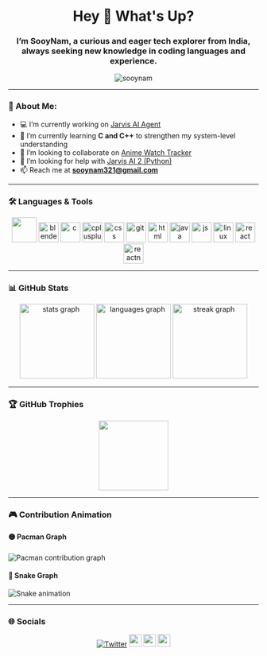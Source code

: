 <h1 align="center">Hey 👋 What's Up?</h1>
<h3 align="center">I’m SooyNam, a curious and eager tech explorer from India, always seeking new knowledge in coding languages and experience.</h3>

<p align="center"> <img src="https://komarev.com/ghpvc/?username=sooynam&label=Profile%20views&color=0e75b6&style=flat" alt="sooynam" /> </p>

---

### 🔭 About Me:

- 💻 I’m currently working on [Jarvis AI Agent](https://github.com/sooynam/Jarvis-Ai.git)  
- 🌱 I’m currently learning **C and C++** to strengthen my system-level understanding  
- 👯 I’m looking to collaborate on [Anime Watch Tracker](https://github.com/sooynam/Anime-west-Tracker.git)  
- 🤝 I’m looking for help with [Jarvis AI 2 (Python)](https://github.com/sooynam/Jarvis-AI-2.git)  
- 📫 Reach me at **sooynam321@gmail.com**

---

### 🛠 Languages & Tools

<div align="center">
  <img src="https://skillicons.dev/icons?i=ts,nextjs,tailwind,graphql,go,rust,nestjs,py,aws" height="50" />
  <img src="https://cdn.jsdelivr.net/gh/devicons/devicon/icons/blender/blender-original.svg" height="40" alt="blender"/>
  <img src="https://cdn.jsdelivr.net/gh/devicons/devicon/icons/c/c-original.svg" height="40" alt="c"/>
  <img src="https://cdn.jsdelivr.net/gh/devicons/devicon/icons/cplusplus/cplusplus-original.svg" height="40" alt="cplusplus"/>
  <img src="https://cdn.jsdelivr.net/gh/devicons/devicon/icons/css3/css3-original-wordmark.svg" height="40" alt="css"/>
  <img src="https://cdn.jsdelivr.net/gh/devicons/devicon/icons/git/git-original.svg" height="40" alt="git"/>
  <img src="https://cdn.jsdelivr.net/gh/devicons/devicon/icons/html5/html5-original-wordmark.svg" height="40" alt="html"/>
  <img src="https://cdn.jsdelivr.net/gh/devicons/devicon/icons/java/java-original.svg" height="40" alt="java"/>
  <img src="https://cdn.jsdelivr.net/gh/devicons/devicon/icons/javascript/javascript-original.svg" height="40" alt="js"/>
  <img src="https://cdn.jsdelivr.net/gh/devicons/devicon/icons/linux/linux-original.svg" height="40" alt="linux"/>
  <img src="https://cdn.jsdelivr.net/gh/devicons/devicon/icons/react/react-original-wordmark.svg" height="40" alt="react"/>
  <img src="https://reactnative.dev/img/header_logo.svg" height="40" alt="reactnative"/>
</div>

---

### 📊 GitHub Stats

<div align="center">
  <img src="https://github-readme-stats.vercel.app/api?username=sooynam&show_icons=true&locale=en&theme=dracula" height="150" alt="stats graph" />
  <img src="https://github-readme-stats.vercel.app/api/top-langs?username=sooynam&layout=compact&theme=dracula" height="150" alt="languages graph" />
  <img src="https://github-readme-streak-stats.herokuapp.com/?user=sooynam&theme=dracula" height="150" alt="streak graph" />
</div>

---

### 🏆 GitHub Trophies

<div align="center">
  <img src="https://github-profile-trophy.vercel.app/?username=sooynam&theme=dracula&column=-1&margin-w=8&margin-h=8" height="140" />
</div>

---

### 🎮 Contribution Animation

#### 🟡 Pacman Graph

<picture>
  <source media="(prefers-color-scheme: dark)" srcset="https://raw.githubusercontent.com/sooynam/sooynam/output/pacman-contribution-graph-dark.svg">
  <source media="(prefers-color-scheme: light)" srcset="https://raw.githubusercontent.com/sooynam/sooynam/output/pacman-contribution-graph.svg">
  <img alt="Pacman contribution graph" src="https://raw.githubusercontent.com/sooynam/sooynam/output/pacman-contribution-graph.svg">
</picture>

#### 🐍 Snake Graph

<img src="https://raw.githubusercontent.com/sooynam/sooynam/output/snake.svg" alt="Snake animation" />

---

### 🌐 Socials

<div align="center">
  <a href="https://twitter.com/"><img src="https://img.shields.io/twitter/follow/?logo=twitter&style=for-the-badge" alt="Twitter" /></a>
  <img src="https://img.shields.io/static/v1?message=Discord&logo=discord&label=&color=7289DA&logoColor=white&labelColor=&style=for-the-badge" height="25" />
  <img src="https://img.shields.io/static/v1?message=LinkedIn&logo=linkedin&label=&color=0077B5&logoColor=white&labelColor=&style=for-the-badge" height="25" />
  <img src="https://img.shields.io/static/v1?message=Gmail&logo=gmail&label=&color=D14836&logoColor=white&labelColor=&style=for-the-badge" height="25" />
</div>
